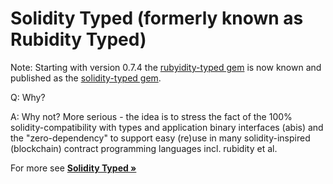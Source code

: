 # Solidity Typed (formerly known as Rubidity Typed)


Note: Starting with version 0.7.4 the [rubyidity-typed gem](https://rubygems.org/gems/rubidity-typed) 
is now known and published as the [solidity-typed gem](https://rubygems.org/gems/solidity-typed).

Q: Why?

A: Why not?  More serious - the idea is to stress the fact of the 100% solidity-compatibility with types and application binary interfaces (abis)
and the "zero-dependency" to support easy (re)use in many solidity-inspired (blockchain) contract programming languages incl. rubidity et al.   


For more see [**Solidity Typed »**](../solidity-typed)


